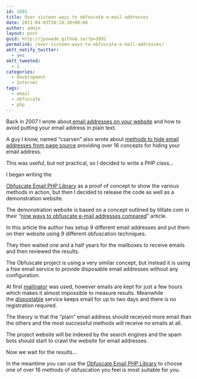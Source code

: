```yaml
---
id: 1891
title: Over sixteen ways to obfuscate e-mail addresses
date: 2011-04-03T10:10:28+00:00
author: admin
layout: post
guid: http://jpswade.github.io/?p=1891
permalink: /over-sixteen-ways-to-obfuscate-e-mail-addresses/
aktt_notify_twitter:
  - yes
aktt_tweeted:
  - 1
categories:
  - Development
  - Internet
tags:
  - email
  - obfuscate
  - php
---
```

<p class="lead">
  Back in 2007 I wrote about<a href="http://jpswade.github.io/posts/email-address-on-your-website"> email addresses on your website</a> and how to avoid putting your email address in plain text.
</p>

A guy I know, named &#8220;csarven&#8221; also wrote about [methods to hide email addresses from page source](http://www.csarven.ca/hiding-email-addresses) providing over 16 concepts for hiding your email address.

This was useful, but not practical, so I decided to write a PHP class&#8230;

<!--more-->I began writing the 

[Obfuscate Email PHP Library](http://obfuscate.sourceforge.net/) as a proof of concept to show the various methods in action, but then I decided to release the code as well as a demonstration website.

The demonstration website is based on a concept outlined by tilllate.com in their &#8220;[nine ways to obfuscate e-mail addresses compared](http://techblog.tilllate.com/2008/07/20/ten-methods-to-obfuscate-e-mail-addresses-compared/)&#8221; article.

In this article the author has setup 9 different email addresses and put them on their website using 9 different obfuscation techniques.

They then waited one and a half years for the mailboxes to receive emails and then reviewed the results.

The Obfuscate project is using a very similar concept, but instead it is using a free email service to provide disposable email addresses without any configuration.

At first [mailinator](http://en.wikipedia.org/wiki/Mailinator) was used, however emails are kept for just a few hours which makes it almost impossible to measure results. Meanwhile the [dispostable](http://www.dispostable.com/) service keeps email for up to two days and there is no registration required.

The theory is that the &#8220;plain&#8221; email address should received more email than the others and the most successful methods will receive no emails at all.

The project website will be indexed by the search engines and the spam bots should start to crawl the website for email addresses.

Now we wait for the results&#8230;

In the meantime you can use the [Obfuscate Email PHP Library](http://obfuscate.sourceforge.net/) to choose one of over 16 methods of obfuscation you feel is most suitable for you.
